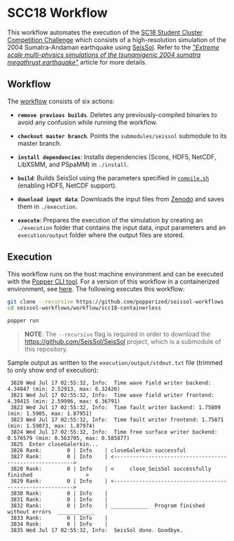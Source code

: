 # SCC18 Workflow

This workflow automates the execution of the [SC18 Student Cluster
Competition Challenge][scc18] which consists of a high-resolution
simulation of the 2004 Sumatra-Andaman earthquake using
[SeisSol][seissol]. Refer to the [_"Extreme scale multi-physics
simulations of the tsunamigenic 2004 sumatra megathrust
earthquake"_][seissol-paper] article for more details.

## Workflow

The [workflow](./main.workflow) consists of six actions:

  * **`remove previous builds`**. Deletes any previously-compiled
    binaries to avoid any confusion while running the workflow.

  * **`checkout master branch`**. Points the `submodules/seissol` submodule
    to its master branch.

  * **`install dependencies`**: Installs dependencies (Scons,
    HDF5, NetCDF, LibXSMM, and PSpaMM) in `./install`.

  * **`build`**: Builds SeisSol using the parameters specified in
    [`compile.sh`](./scripts/compile.sh) (enabling HDF5, NetCDF support).

  * **`download input data`**: Downloads the input files from
    [Zenodo][zenodo] and saves them in `./execution`.

  * **`execute`**: Prepares the execution of the simulation by
    creating an `./execution` folder that contains the input data,
    input parameters and an `execution/output` folder where the output
    files are stored.

## Execution

This workflow runs on the host machine environment and can be executed with the [Popper
CLI tool][popper]. For a version of this workflow in a containerized
environment, see [here](../scc18). The
following executes this workflow:

```bash
git clone --recursive https://github.com/popperized/seissol-workflows
cd seissol-workflows/workflow/scc18-containerless

popper run
```

> **NOTE**: The `--recursive` flag is required in order to download
> the <https://github.com/SeisSol/SeisSol> project, which is a
> submodule of this repository.


Sample output as written to the `execution/output/stdout.txt` file
(trimmed to only show end of execution):

```
 3820 Wed Jul 17 02:55:32, Info:  Time wave field writer backend: 4.34847 (min: 2.52913, max: 6.32426)
 3821 Wed Jul 17 02:55:32, Info:  Time wave field writer frontend: 4.39415 (min: 2.59996, max: 6.36791)
 3822 Wed Jul 17 02:55:32, Info:  Time fault writer backend: 1.75809 (min: 1.5905, max: 1.87951)
 3823 Wed Jul 17 02:55:32, Info:  Time fault writer frontend: 1.75871 (min: 1.59073, max: 1.87974)
 3824 Wed Jul 17 02:55:32, Info:  Time free surface writer backend: 0.576579 (min: 0.563705, max: 0.585877)
 3825  Enter closeGalerkin...
 3826 Rank:        0 | Info    | closeGalerkin successful
 3827 Rank:        0 | Info    | <--------------------------------------------------------->
 3828 Rank:        0 | Info    | <     close_SeisSol successfully finished                 >
 3829 Rank:        0 | Info    | <--------------------------------------------------------->
 3830 Rank:        0 | Info    |
 3831 Rank:        0 | Info    |
 3832 Rank:        0 | Info    | ____________  Program finished without errors  ____________
 3833 Rank:        0 | Info    |
 3834 Rank:        0 | Info    |
 3835 Wed Jul 17 02:55:32, Info:  SeisSol done. Goodbye.
```

[scc18]: http://www.studentclustercompetition.us/2018/applications.html
[seissol-paper]: https://dl.acm.org/citation.cfm?id=3126948
[seissol]: https://github.com/seissol/seissol
[zenodo]: https://zenodo.org/record/439946
[popper]: https://github.com/systemslab/popper

